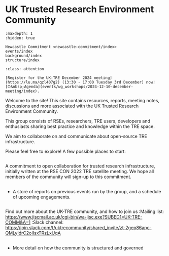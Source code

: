 # UK Trusted Research Environment Community

```{toctree}
:maxdepth: 1
:hidden: true

Newcastle Commitment <newcastle-commitment/index>
events/index
background/index
structure/index
```

```{admonition} UK-TRE December 2024 online meeting
:class: attention

[Register for the UK-TRE December 2024 meeting](https://lu.ma/qzl407g2) (13:30 - 17:00 Tuesday 3rd December) now!
[⏰&nbsp;Agenda](events/wg_workshops/2024-12-10-december-meeting/index).
```

Welcome to the site! This site contains resources, reports, meeting notes, discussions and more associated with the UK Trusted Research Environment Community.

This group consists of RSEs, researchers, TRE users, developers and enthusiasts sharing best practice and knowledge within the TRE space.

We aim to collaborate on and communicate about open-source TRE infrastructure.

Please feel free to explore! A few possible places to start:

## [](newcastle-commitment/index)

A commitment to open collaboration for trusted research infrastructure, initially written at the RSE CON 2022 TRE satellite meeting.
We hope all members of the community will sign-up to this commitment.

## [](events/index)

- A store of reports on previous events run by the group, and a schedule of upcoming engagements.

## [](background/index)

Find out more about the UK-TRE community, and how to join us
:Mailing list: https://www.jiscmail.ac.uk/cgi-bin/wa-jisc.exe?SUBED1=UK-TRE-COMM&A=1
:Slack channel: https://join.slack.com/t/uktrecommunity/shared_invite/zt-2gep86apc-QMLyIdrC2oIIsxTRzLxUqA

## [](structure/index)

- More detail on how the community is structured and governed
